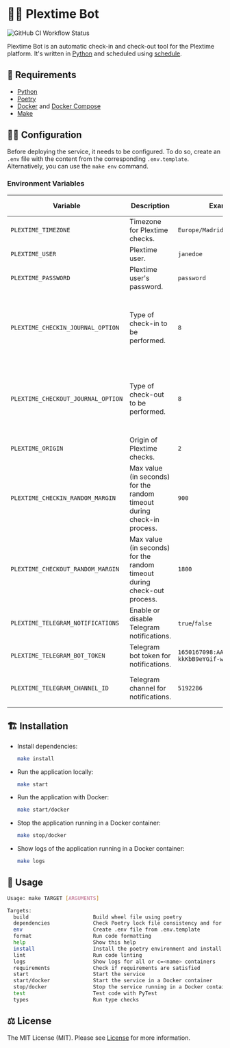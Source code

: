 # 🤖⏰ Plextime Bot

![GitHub CI Workflow Status](https://img.shields.io/github/actions/workflow/status/borjapazr/plextime-bot/ci.yml?branch=main&style=flat-square&logo=github&label=CI)

Plextime Bot is an automatic check-in and check-out tool for the Plextime platform. It's written in
[Python](https://www.python.org/) and scheduled using
[schedule](https://github.com/dbader/schedule).

## 🧩 Requirements

- [Python](https://www.python.org/)
- [Poetry](https://python-poetry.org/)
- [Docker](https://docs.docker.com/get-docker/) and
  [Docker Compose](https://docs.docker.com/compose/install/)
- [Make](https://www.gnu.org/software/make/)

## 🧑‍🍳 Configuration

Before deploying the service, it needs to be configured. To do so, create an `.env` file with the
content from the corresponding `.env.template`. Alternatively, you can use the `make env` command.

### Environment Variables

| Variable                           | Description                                                             | Example                                          | Default | Possible Values                                                  |
| ---------------------------------- | ----------------------------------------------------------------------- | ------------------------------------------------ | ------- | ---------------------------------------------------------------- |
| `PLEXTIME_TIMEZONE`                | Timezone for Plextime checks.                                           | `Europe/Madrid`                                  | `UTC`   | Timezone strings                                                 |
| `PLEXTIME_USER`                    | Plextime user.                                                          | `janedoe`                                        | `None`  | String values                                                    |
| `PLEXTIME_PASSWORD`                | Plextime user's password.                                               | `password`                                       | `None`  | String values                                                    |
| `PLEXTIME_CHECKIN_JOURNAL_OPTION`  | Type of check-in to be performed.                                       | `8`                                              | `8`     | `8` - Remote, `9` - Office, `10` - Client and `11` - Coffe break |
| `PLEXTIME_CHECKOUT_JOURNAL_OPTION` | Type of check-out to be performed.                                      | `8`                                              | `8`     | `8` - Remote, `9` - Office, `10` - Client and `11` - Coffe break |
| `PLEXTIME_ORIGIN`                  | Origin of Plextime checks.                                              | `2`                                              | `2`     | `1` - Mobile, `2` - Web                                          |
| `PLEXTIME_CHECKIN_RANDOM_MARGIN`   | Max value (in seconds) for the random timeout during check-in process.  | `900`                                            | `0`     | Numeric values                                                   |
| `PLEXTIME_CHECKOUT_RANDOM_MARGIN`  | Max value (in seconds) for the random timeout during check-out process. | `1800`                                           | `0`     | Numeric values                                                   |
| `PLEXTIME_TELEGRAM_NOTIFICATIONS`  | Enable or disable Telegram notifications.                               | `true`/`false`                                   | `false` | `true`, `false`                                                  |
| `PLEXTIME_TELEGRAM_BOT_TOKEN`      | Telegram bot token for notifications.                                   | `1650167098:AAHrNOdsp6RUDd-kkKbB9eYGif-wkOOcGAQ` | `None`  | String values                                                    |
| `PLEXTIME_TELEGRAM_CHANNEL_ID`     | Telegram channel for notifications.                                     | `5192286`                                        | `None`  | Numeric or String channel IDs                                    |

## 🏗️ Installation

- Install dependencies:

  ```bash
  make install
  ```

- Run the application locally:

  ```bash
  make start
  ```

- Run the application with Docker:

  ```bash
  make start/docker
  ```

- Stop the application running in a Docker container:

  ```bash
  make stop/docker
  ```

- Show logs of the application running in a Docker container:

  ```bash
  make logs
  ```

## 🧙 Usage

```bash
Usage: make TARGET [ARGUMENTS]

Targets:
  build                     Build wheel file using poetry
  dependencies              Check Poetry lock file consistency and for obsolete dependencies
  env                       Create .env file from .env.template
  format                    Run code formatting
  help                      Show this help
  install                   Install the poetry environment and install the pre-commit hooks
  lint                      Run code linting
  logs                      Show logs for all or c=<name> containers
  requirements              Check if requirements are satisfied
  start                     Start the service
  start/docker              Start the service in a Docker container
  stop/docker               Stop the service running in a Docker container
  test                      Test code with PyTest
  types                     Run type checks
```

## ⚖️ License

The MIT License (MIT). Please see [License](LICENSE) for more information.
